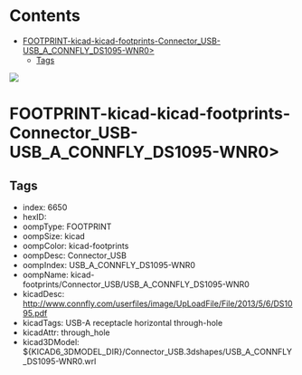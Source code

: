 



Contents
========

* [FOOTPRINT-kicad-kicad-footprints-Connector_USB-USB_A_CONNFLY_DS1095-WNR0>](#footprint-kicad-kicad-footprints-connector_usb-usb_a_connfly_ds1095-wnr0)
	* [Tags](#tags)
  
![][im]
# FOOTPRINT-kicad-kicad-footprints-Connector_USB-USB_A_CONNFLY_DS1095-WNR0>

## Tags

- index: 6650
- hexID: 
- oompType: FOOTPRINT
- oompSize: kicad
- oompColor: kicad-footprints
- oompDesc: Connector_USB
- oompIndex: USB_A_CONNFLY_DS1095-WNR0
- oompName: kicad-footprints/Connector_USB/USB_A_CONNFLY_DS1095-WNR0
- kicadDesc: http://www.connfly.com/userfiles/image/UpLoadFile/File/2013/5/6/DS1095.pdf
- kicadTags: USB-A receptacle horizontal through-hole
- kicadAttr: through_hole
- kicad3DModel: ${KICAD6_3DMODEL_DIR}/Connector_USB.3dshapes/USB_A_CONNFLY_DS1095-WNR0.wrl



[im]: image.png
